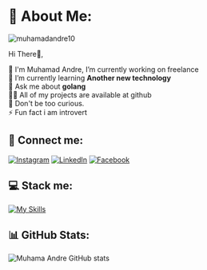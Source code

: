 # 💫 About Me:
<p align="left"> <img src="https://komarev.com/ghpvc/?username=muhamadandre10&label=Profile%20views&color=0e75b6&style=flat" alt="muhamadandre10" /> </p> 
Hi There👋, <br>

🔭 I'm Muhamad Andre, I’m currently working on freelance <br>
🌱 I’m currently learning **Another new technology** <br>
💬 Ask me about **golang** <br>
👨‍💻 All of my projects are available at github <br>
📄 Don't be too curious. <br>
⚡ Fun fact i am introvert <br>

## 🍵 Connect me:

[![Instagram](https://img.shields.io/badge/Instagram-E4405F?style=for-the-badge&logo=instagram&logoColor=white)](https://www.instagram.com/mndre.03) 
[![LinkedIn](https://img.shields.io/badge/LinkedIn-0077B5?style=for-the-badge&logo=linkedin&logoColor=white)](https://linkedin.com/in/muhamad-andre-6b0746212)
[![Facebook](https://img.shields.io/badge/Facebook-1877F2?style=for-the-badge&logo=facebook&logoColor=white)](https://web.facebook.com/andre.priyanto.545)

## 💻 Stack me:

[![My Skills](https://skillicons.dev/icons?i=go,git,vscode,html)]()



## 📊 GitHub Stats:
![Muhama Andre GitHub stats](https://github-readme-stats.vercel.app/api?username=muhamadAndre10&show_icons=true&theme=tokyonight)


